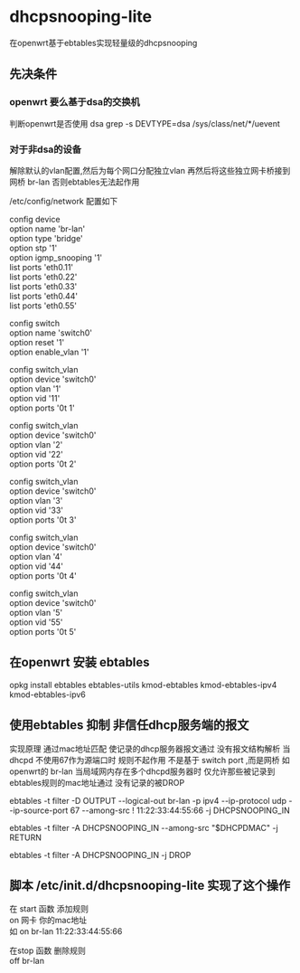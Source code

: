 # dhcpsnooping-lite
在openwrt基于ebtables实现轻量级的dhcpsnooping

## 先决条件
### openwrt 要么基于dsa的交换机 
判断openwrt是否使用 dsa 
grep -s DEVTYPE=dsa /sys/class/net/*/uevent

### 对于非dsa的设备
解除默认的vlan配置,然后为每个网口分配独立vlan 再然后将这些独立网卡桥接到网桥 br-lan 
否则ebtables无法起作用

/etc/config/network 配置如下  

config device  
	option name 'br-lan'  
	option type 'bridge'  
	option stp '1'  
	option igmp_snooping '1'  
	list ports 'eth0.11'  
	list ports 'eth0.22'  
	list ports 'eth0.33'  
	list ports 'eth0.44'  
	list ports 'eth0.55'  
  
config switch  
	option name 'switch0'  
	option reset '1'  
	option enable_vlan '1'  
  
config switch_vlan  
	option device 'switch0'  
	option vlan '1'  
	option vid '11'  
	option ports '0t 1'  

config switch_vlan  
	option device 'switch0'  
	option vlan '2'  
	option vid '22'  
	option ports '0t 2'  
  
config switch_vlan  
	option device 'switch0'   
	option vlan '3'  
	option vid '33'  
	option ports '0t 3'  
  
config switch_vlan  
	option device 'switch0'  
	option vlan '4'  
	option vid '44'  
	option ports '0t 4'  
  
config switch_vlan  
	option device 'switch0'  
	option vlan '5'  
	option vid '55'  
	option ports '0t 5'  

## 在openwrt 安装 ebtables
opkg install ebtables ebtables-utils kmod-ebtables kmod-ebtables-ipv4 kmod-ebtables-ipv6 

 
## 使用ebtables 抑制 非信任dhcp服务端的报文
 实现原理 通过mac地址匹配 使记录的dhcp服务器报文通过 
 没有报文结构解析  当dhcpd 不使用67作为源端口时 规则不起作用
 不是基于 switch port ,而是网桥 如 openwrt的 br-lan
 当局域网内存在多个dhcpd服务器时 仅允许那些被记录到ebtables规则的mac地址通过 没有记录的被DROP
 
 ebtables -t filter -D OUTPUT --logical-out br-lan  -p ipv4 --ip-protocol udp  --ip-source-port  67 --among-src ! 11:22:33:44:55:66 -j DHCPSNOOPING_IN
 
 ebtables -t filter -A DHCPSNOOPING_IN --among-src "$DHCPDMAC" -j RETURN
 
 ebtables -t filter -A DHCPSNOOPING_IN -j DROP
 

## 脚本 /etc/init.d/dhcpsnooping-lite 实现了这个操作

 在 start 函数 添加规则  
 on 网卡 你的mac地址  
 如 on br-lan 11:22:33:44:55:66  

在stop 函数 删除规则  
off br-lan  

 


 
 

 
